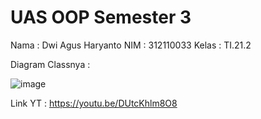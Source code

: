 # UAS OOP Semester 3

Nama : Dwi Agus Haryanto
NIM : 312110033
Kelas : TI.21.2


Diagram Classnya :

![image](https://user-images.githubusercontent.com/31887335/212472633-c0e292c7-1c9c-4d84-880b-544f130ab700.png)


Link YT :
https://youtu.be/DUtcKhlm8O8
